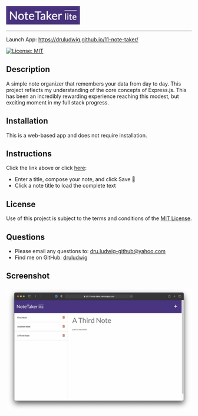 <img src="./assets/logo.jpg" width=200px>
<hr>
  Launch App: <a href="https://druludwig.github.io/11-note-taker/" target="_blank">https://druludwig.github.io/11-note-taker/</a> 

  [![License: MIT](https://img.shields.io/badge/License-MIT-yellow.svg)](https://opensource.org/licenses/MIT)
  

  ## Description
  A simple note organizer that remembers your data from day to day. This project reflects my understanding of the core concepts of Express.js. This has been an incredibly rewarding experience reaching this modest, but exciting moment in my full stack progress.
   
  ## Installation
  This is a web-based app and does not require installation.

  ## Instructions
  Click the link above or click <a href="https://druludwig.github.io/11-note-taker/">here</a>:
  - Enter a title, compose your note, and click Save 💾
  - Click a note title to load the complete text

  ## License
  Use of this project is subject to the terms and conditions of the <a href="https://www.mit.edu/~amini/LICENSE.md">MIT License</a>.
  ## Questions<br />
  - Please email any questions to: <a href="mailto:dru.ludwig-github@yahoo.com">dru.ludwig-github@yahoo.com</a>
  - Find me on GitHub: <a href="https://github.com/druludwig">druludwig</a>
  
## Screenshot
<img src="./assets/screenshot.jpg">